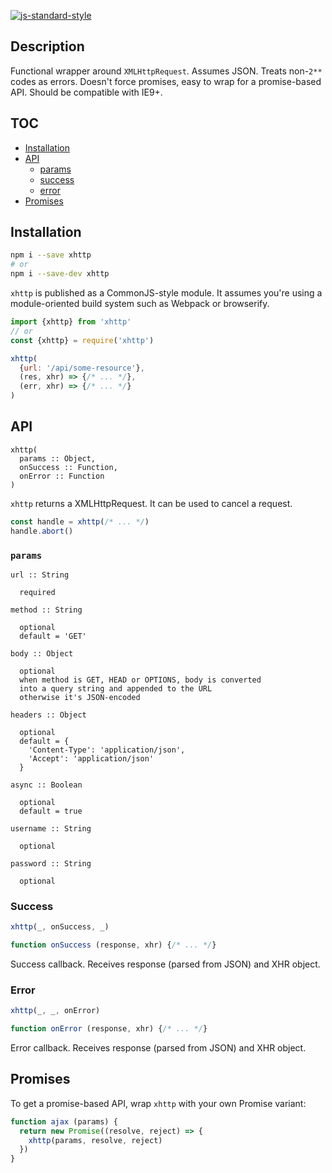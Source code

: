 [![js-standard-style](https://img.shields.io/badge/code%20style-standard-brightgreen.svg?style=flat)](http://standardjs.com)

## Description

Functional wrapper around `XMLHttpRequest`. Assumes JSON. Treats non-`2**` codes
as errors. Doesn't force promises, easy to wrap for a promise-based API. Should
be compatible with IE9+.

## TOC

* [Installation](#installation)
* [API](#api)
  * [params](#params)
  * [success](#success)
  * [error](#error)
* [Promises](#promises)

## Installation

```bash
npm i --save xhttp
# or
npm i --save-dev xhttp
```

`xhttp` is published as a CommonJS-style module. It assumes you're using a
module-oriented build system such as Webpack or browserify.

```js
import {xhttp} from 'xhttp'
// or
const {xhttp} = require('xhttp')

xhttp(
  {url: '/api/some-resource'},
  (res, xhr) => {/* ... */},
  (err, xhr) => {/* ... */}
)
```

## API

```
xhttp(
  params :: Object,
  onSuccess :: Function,
  onError :: Function
)
```

`xhttp` returns a XMLHttpRequest. It can be used to cancel a request.
```js
const handle = xhttp(/* ... */)
handle.abort()
```

### `params`

```
url :: String

  required

method :: String

  optional
  default = 'GET'

body :: Object

  optional
  when method is GET, HEAD or OPTIONS, body is converted
  into a query string and appended to the URL
  otherwise it's JSON-encoded

headers :: Object

  optional
  default = {
    'Content-Type': 'application/json',
    'Accept': 'application/json'
  }

async :: Boolean

  optional
  default = true

username :: String

  optional

password :: String

  optional
```

### Success

```js
xhttp(_, onSuccess, _)

function onSuccess (response, xhr) {/* ... */}
```

Success callback. Receives response (parsed from JSON) and XHR object.

### Error

```js
xhttp(_, _, onError)

function onError (response, xhr) {/* ... */}
```

Error callback. Receives response (parsed from JSON) and XHR object.

## Promises

To get a promise-based API, wrap `xhttp` with your own Promise variant:

```js
function ajax (params) {
  return new Promise((resolve, reject) => {
    xhttp(params, resolve, reject)
  })
}
```
